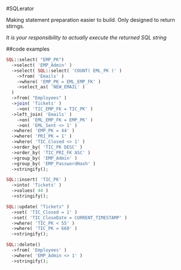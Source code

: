#SQLerator

Making statement preparation easier to build.
Only designed to return stirngs.

*It is your responsibility to actually execute the returned SQL string*

##code examples

```PHP
SQL::select( "EMP_PK")
  ->select( 'EMP_Admin' )
  ->select( SQL::select( 'COUNT( EML_PK )' )
    ->from( 'Emails' )
    ->where( 'EMP_PK = EML_EMP_FK' )
    ->select_as( 'NEW_EMAIL' )
  )
  ->from( "Employees" )
  ->join( 'Tickets' )
    ->on( 'TIC_EMP_FK = TIC_PK' )
  ->left_join( 'Emails' )
    ->on( 'EML_EMP_FK = EMP_PK' )
    ->on( 'EML_Sent <> 1' )
  ->where( 'EMP_PK = 44' )
  ->where( 'PRI_PK = 1' )
  ->where( 'TIC_Closed <> 1' )
  ->order_by( 'TIC_PK DESC' )
  ->order_by( 'TIC_PRI_FK ASC' )
  ->group_by( 'EMP_Admin' )
  ->group_by( 'EMP_PasswordHash' )
  ->stringify();
```

```PHP
SQL::insert( 'TIC_PK' )
  ->into( 'Tickets' )
  ->values( 44 )
  ->stringify();
```

```PHP
SQL::update( "Tickets" )
  ->set( 'TIC_Closed = 1' )
  ->set( 'TIC_CloseDate = CURRENT_TIMESTAMP' )
  ->where( 'TIC_PK < 55' )
  ->where( 'TIC_PK = 660' )
  ->stringify();
```

```PHP
SQL::delete()
  ->from( 'Employees' )
  ->where( 'EMP_Admin <> 1' )
  ->stringify();
```
